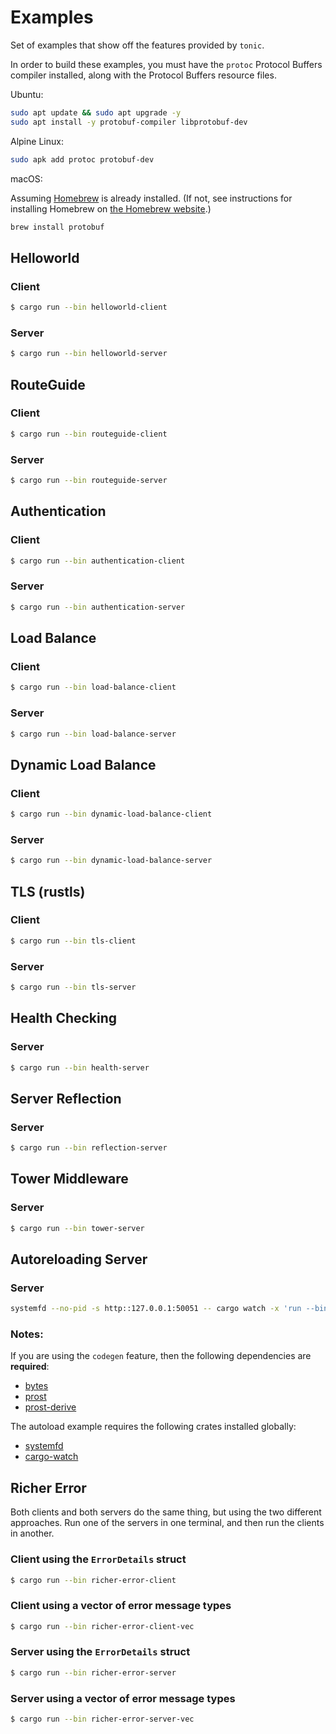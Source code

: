 # Examples

Set of examples that show off the features provided by `tonic`.

In order to build these examples, you must have the `protoc` Protocol Buffers compiler
installed, along with the Protocol Buffers resource files.

Ubuntu:

```bash
sudo apt update && sudo apt upgrade -y
sudo apt install -y protobuf-compiler libprotobuf-dev
```

Alpine Linux:

```sh
sudo apk add protoc protobuf-dev
```

macOS:

Assuming [Homebrew](https://brew.sh/) is already installed. (If not, see instructions for installing Homebrew on [the Homebrew website](https://brew.sh/).)

```zsh
brew install protobuf
```

## Helloworld

### Client

```bash
$ cargo run --bin helloworld-client
```

### Server

```bash
$ cargo run --bin helloworld-server
```

## RouteGuide

### Client

```bash
$ cargo run --bin routeguide-client
```

### Server

```bash
$ cargo run --bin routeguide-server
```

## Authentication

### Client

```bash
$ cargo run --bin authentication-client
```

### Server

```bash
$ cargo run --bin authentication-server
```

## Load Balance

### Client

```bash
$ cargo run --bin load-balance-client
```

### Server

```bash
$ cargo run --bin load-balance-server
```

## Dynamic Load Balance

### Client

```bash
$ cargo run --bin dynamic-load-balance-client
```

### Server

```bash
$ cargo run --bin dynamic-load-balance-server
```

## TLS (rustls)

### Client

```bash
$ cargo run --bin tls-client
```

### Server

```bash
$ cargo run --bin tls-server
```

## Health Checking

### Server

```bash
$ cargo run --bin health-server
```

## Server Reflection

### Server
```bash
$ cargo run --bin reflection-server
```

## Tower Middleware

### Server

```bash
$ cargo run --bin tower-server
```

## Autoreloading Server

### Server
```bash
systemfd --no-pid -s http::127.0.0.1:50051 -- cargo watch -x 'run --bin autoreload-server'
```

### Notes:

If you are using the `codegen` feature, then the following dependencies are
**required**:

* [bytes](https://crates.io/crates/bytes)
* [prost](https://crates.io/crates/prost)
* [prost-derive](https://crates.io/crates/prost-derive)

The autoload example requires the following crates installed globally:

* [systemfd](https://crates.io/crates/systemfd)
* [cargo-watch](https://crates.io/crates/cargo-watch)

## Richer Error

Both clients and both servers do the same thing, but using the two different
approaches. Run one of the servers in one terminal, and then run the clients
in another.

### Client using the `ErrorDetails` struct

```bash
$ cargo run --bin richer-error-client
```

### Client using a vector of error message types

```bash
$ cargo run --bin richer-error-client-vec
```

### Server using the `ErrorDetails` struct

```bash
$ cargo run --bin richer-error-server
```

### Server using a vector of error message types

```bash
$ cargo run --bin richer-error-server-vec
```